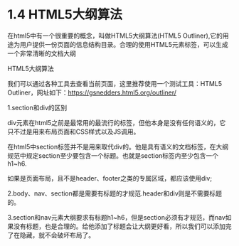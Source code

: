 # 1.4 HTML5大纲算法
在html5中有一个很重要的概念，叫做HTML5大纲算法(HTML5 Outliner),它的用途为用户提供一份页面的信息结构目录。合理的使用HTML5元素标签，可以生成一个非常清晰的文档大纲

HTML5大纲算法 

我们可以通过各种工具去查看当前页面，这里推荐使用一个测试工具：HTML5 Outliner，网址如下：https://gsnedders.html5.org/outliner/

1.section和div的区别

div元素在html5之前是最常用的最流行的标签，但他本身是没有任何语义的，它只不过是用来布局页面和CSS样式以及JS调用。

在html5中section标签并不是用来取代div的。他是具有语义的文档标签，在大纲规范中规定section至少要包含一个标题。也就是section标签内至少包含一个h1~h6.

如果是页面布局，且不是header、footer之类的专属区域，都应该使用div;

2.body、nav、section都是需要有标题的才规范.header和div则是不需要标题的。

3.section和nav元素大纲要求有标题h1~h6，但是section必须有才规范，而nav如果没有标题，也是合理的。给他添加了标题会让大纲更好看，所以我们可以添加完了在隐藏，就不会破坏布局了。